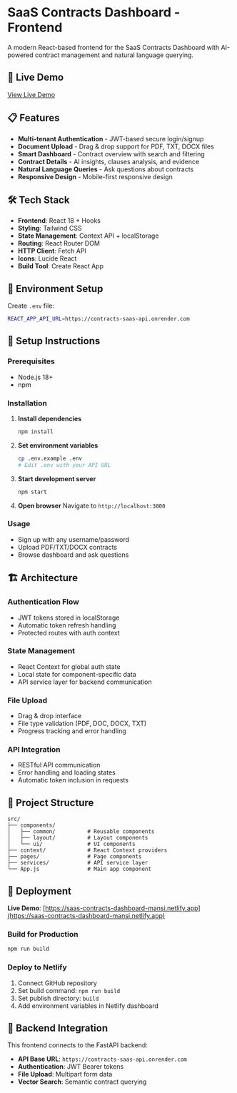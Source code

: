 # SaaS Contracts Dashboard - Frontend

A modern React-based frontend for the SaaS Contracts Dashboard with AI-powered contract management and natural language querying.

## 🚀 Live Demo

[View Live Demo](https://saas-contracts-dashboard-mansi.netlify.app)

## 📋 Features

- **Multi-tenant Authentication** - JWT-based secure login/signup
- **Document Upload** - Drag & drop support for PDF, TXT, DOCX files
- **Smart Dashboard** - Contract overview with search and filtering
- **Contract Details** - AI insights, clauses analysis, and evidence
- **Natural Language Queries** - Ask questions about contracts
- **Responsive Design** - Mobile-first responsive design

## 🛠️ Tech Stack

- **Frontend**: React 18 + Hooks
- **Styling**: Tailwind CSS
- **State Management**: Context API + localStorage
- **Routing**: React Router DOM
- **HTTP Client**: Fetch API
- **Icons**: Lucide React
- **Build Tool**: Create React App

## 🔧 Environment Setup

Create `.env` file:
```bash
REACT_APP_API_URL=https://contracts-saas-api.onrender.com
```

## 🚀 Setup Instructions

### Prerequisites
- Node.js 18+
- npm

### Installation

1. **Install dependencies**
   ```bash
   npm install
   ```

2. **Set environment variables**
   ```bash
   cp .env.example .env
   # Edit .env with your API URL
   ```

3. **Start development server**
   ```bash
   npm start
   ```

4. **Open browser**
   Navigate to `http://localhost:3000`

### Usage
- Sign up with any username/password
- Upload PDF/TXT/DOCX contracts
- Browse dashboard and ask questions

## 🏗️ Architecture

### Authentication Flow
- JWT tokens stored in localStorage
- Automatic token refresh handling
- Protected routes with auth context

### State Management
- React Context for global auth state
- Local state for component-specific data
- API service layer for backend communication

### File Upload
- Drag & drop interface
- File type validation (PDF, DOC, DOCX, TXT)
- Progress tracking and error handling

### API Integration
- RESTful API communication
- Error handling and loading states
- Automatic token inclusion in requests

## 📁 Project Structure

```
src/
├── components/
│   ├── common/          # Reusable components
│   ├── layout/          # Layout components
│   └── ui/              # UI components
├── context/             # React Context providers
├── pages/               # Page components
├── services/            # API service layer
└── App.js               # Main app component
```

## 🚀 Deployment

**Live Demo**: [https://saas-contracts-dashboard-mansi.netlify.app](https://saas-contracts-dashboard-mansi.netlify.app)

### Build for Production
```bash
npm run build
```

### Deploy to Netlify
1. Connect GitHub repository
2. Set build command: `npm run build`
3. Set publish directory: `build`
4. Add environment variables in Netlify dashboard

## 🔗 Backend Integration

This frontend connects to the FastAPI backend:
- **API Base URL**: `https://contracts-saas-api.onrender.com`
- **Authentication**: JWT Bearer tokens
- **File Upload**: Multipart form data
- **Vector Search**: Semantic contract querying